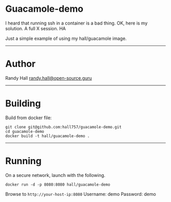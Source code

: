 Guacamole-demo
====

I heard that running ssh in a container is a bad thing.  OK,
here is my solution.  A full X session. HA

Just a simple example of using my hall/guacamole image.

---
Author
===

Randy Hall <randy.hall@open-source.guru>

---
Building
===

Build from docker file:

```
git clone git@github.com:hall757/guacamole-demo.git
cd guacamole-demo
docker build -t hall/guacamole-demo . 
```

---
Running
===

On a secure network, launch with the following.

```
docker run -d -p 8080:8080 hall/guacamole-demo
```

Browse to ```http://your-host-ip:8080```
Username: demo
Password: demo
